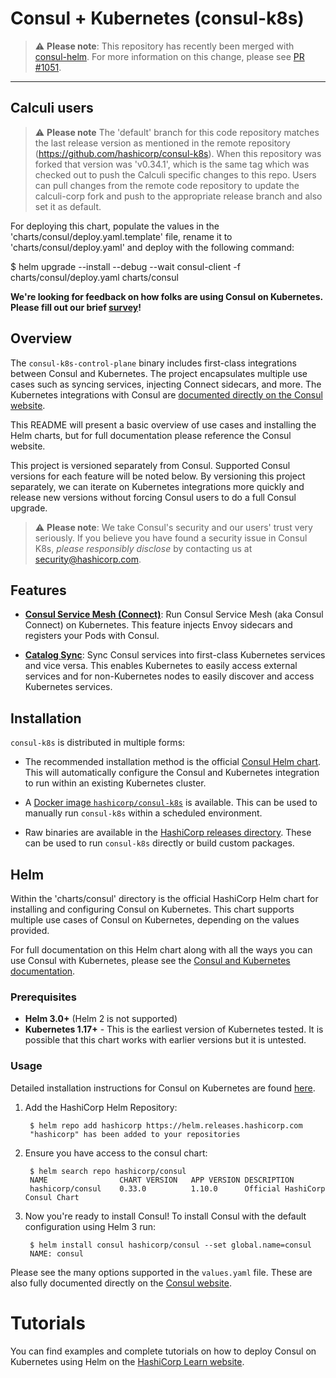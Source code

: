 # Consul + Kubernetes (consul-k8s)

> :warning: **Please note**: This repository has recently been merged with [consul-helm](https://www.consul.io/docs/platform/k8s/index.html). For more information on this change, please see [PR #1051](https://github.com/hashicorp/consul-helm/issues/1051).

---

## Calculi users

> :warning: **Please note** The 'default' branch for this code repository matches the last release version as mentioned in the remote repository (https://github.com/hashicorp/consul-k8s).
When this repository was forked that version was 'v0.34.1', which is the same tag which was checked out to push the Calculi specific changes to this repo. Users can pull changes from the remote
code repository to update the calculi-corp fork and push to the appropriate release branch and also set it as default.

For deploying this chart, populate the values in the 'charts/consul/deploy.yaml.template' file, rename it to 'charts/consul/deploy.yaml' and deploy with the following command:

$ helm upgrade --install --debug --wait consul-client -f charts/consul/deploy.yaml charts/consul

 **We're looking for feedback on how folks are using Consul on Kubernetes. Please fill out our brief [survey](https://hashicorp.sjc1.qualtrics.com/jfe/form/SV_4MANbw1BUku7YhL)!** 

## Overview

The `consul-k8s-control-plane` binary includes first-class integrations between Consul and
Kubernetes. The project encapsulates multiple use cases such as syncing
services, injecting Connect sidecars, and more.
The Kubernetes integrations with Consul are
[documented directly on the Consul website](https://www.consul.io/docs/platform/k8s/index.html).

This README will present a basic overview of use cases and installing the Helm charts, but for full documentation please reference the Consul website.

This project is versioned separately from Consul. Supported Consul versions
for each feature will be noted below. By versioning this project separately,
we can iterate on Kubernetes integrations more quickly and release new versions
without forcing Consul users to do a full Consul upgrade.

> :warning: **Please note**: We take Consul's security and our users' trust very seriously. If
you believe you have found a security issue in Consul K8s, _please responsibly disclose_
by contacting us at [security@hashicorp.com](mailto:security@hashicorp.com).

## Features
    
  * [**Consul Service Mesh (Connect)**](https://www.consul.io/docs/k8s/connect):
    Run Consul Service Mesh (aka Consul Connect) on Kubernetes. This feature
    injects Envoy sidecars and registers your Pods with Consul.
    
  * [**Catalog Sync**](https://www.consul.io/docs/k8s/service-sync):
    Sync Consul services into first-class Kubernetes services and vice versa.
    This enables Kubernetes to easily access external services and for
    non-Kubernetes nodes to easily discover and access Kubernetes services.

## Installation

`consul-k8s` is distributed in multiple forms:

  * The recommended installation method is the official
    [Consul Helm chart](https://github.com/hashicorp/consul-k8s/tree/main/charts/consul). This will
    automatically configure the Consul and Kubernetes integration to run within
    an existing Kubernetes cluster.

  * A [Docker image `hashicorp/consul-k8s`](https://hub.docker.com/r/hashicorp/consul-k8s) is available. This can be used to manually run `consul-k8s` within a scheduled environment.

  * Raw binaries are available in the [HashiCorp releases directory](https://releases.hashicorp.com/consul-k8s/).
    These can be used to run `consul-k8s` directly or build custom packages.

## Helm

Within the 'charts/consul' directory is the official HashiCorp Helm chart for installing
and configuring Consul on Kubernetes. This chart supports multiple use
cases of Consul on Kubernetes, depending on the values provided.

For full documentation on this Helm chart along with all the ways you can
use Consul with Kubernetes, please see the
[Consul and Kubernetes documentation](https://www.consul.io/docs/platform/k8s/index.html).

### Prerequisites
  * **Helm 3.0+** (Helm 2 is not supported)
  * **Kubernetes 1.17+** - This is the earliest version of Kubernetes tested.
    It is possible that this chart works with earlier versions but it is
    untested.

### Usage

Detailed installation instructions for Consul on Kubernetes are found [here](https://www.consul.io/docs/k8s/installation/overview). 

1. Add the HashiCorp Helm Repository:
    
        $ helm repo add hashicorp https://helm.releases.hashicorp.com
        "hashicorp" has been added to your repositories
    
2. Ensure you have access to the consul chart: 

        $ helm search repo hashicorp/consul
        NAME                CHART VERSION   APP VERSION DESCRIPTION
        hashicorp/consul    0.33.0          1.10.0      Official HashiCorp Consul Chart

3. Now you're ready to install Consul! To install Consul with the default configuration using Helm 3 run:

        $ helm install consul hashicorp/consul --set global.name=consul
        NAME: consul

Please see the many options supported in the `values.yaml`
file. These are also fully documented directly on the
[Consul website](https://www.consul.io/docs/platform/k8s/helm.html).

# Tutorials

You can find examples and complete tutorials on how to deploy Consul on 
Kubernetes using Helm on the [HashiCorp Learn website](https://learn.hashicorp.com/consul).
